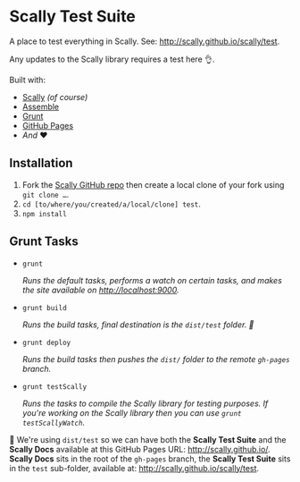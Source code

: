# Scally Test Suite

A place to test everything in Scally. See:
<http://scally.github.io/scally/test>.

Any updates to the Scally library requires a test here :ok_hand:.

Built with:

- [Scally](https://github.com/chris-pearce/scally/labels) *(of course)*
- [Assemble](http://assemble.io/)
- [Grunt](http://gruntjs.com/)
- [GitHub Pages](https://pages.github.com/)
- *And* :heart:


## Installation

1. Fork the [Scally GitHub repo](https://github.com/chris-pearce/scally/labels)
   then create a local clone of your fork using `git clone …`.
2. `cd [to/where/you/created/a/local/clone] test`.
3. `npm install`


## Grunt Tasks

- `grunt`

    *Runs the default tasks, performs a watch on certain tasks, and makes the site available on <http://localhost:9000>.*
- `grunt build`

    *Runs the build tasks, final destination is the `dist/test` folder.
    :small_red_triangle:*
- `grunt deploy`

    *Runs the build tasks then pushes the `dist/` folder to the remote
    `gh-pages` branch.*
- `grunt testScally`

    *Runs the tasks to compile the Scally library for testing purposes. If
    you're working on the Scally library then you can use
    `grunt testScallyWatch`.*

:small_red_triangle:
We're using `dist/test` so we can have both the **Scally Test Suite** and the
**Scally Docs** available at this GitHub Pages URL:
<http://scally.github.io/>. **Scally Docs** sits in the root of the `gh-pages`
branch, the **Scally Test Suite** sits in the `test` sub-folder, available at: <http://scally.github.io/scally/test>.
